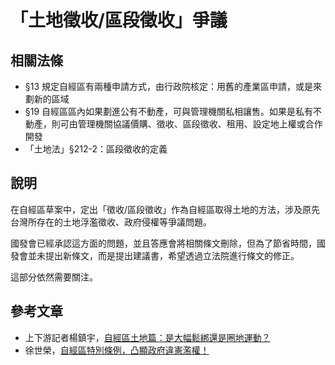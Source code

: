 # 「土地徵收/區段徵收」爭議

## 相關法條

* §13 規定自經區有兩種申請方式，由行政院核定：用舊的產業區申請，或是來劃新的區域
* §19 自經區區內如果劃進公有不動產，可與管理機關私相讓售。如果是私有不動產，則可由管理機關協議價購、徵收、區段徵收、租用、設定地上權或合作開發
* 「土地法」§212-2：區段徵收的定義

## 說明

在自經區草案中，定出「徵收/區段徵收」作為自經區取得土地的方法，涉及原先台灣所存在的土地浮濫徵收、政府侵權等爭議問題。

國發會已經承認這方面的問題，並且答應會將相關條文刪除，但為了節省時間，國發會並未提出新條文，而是提出建議書，希望透過立法院進行條文的修正。

這部分依然需要關注。

## 參考文章
* 上下游記者楊鎮宇，[自經區土地篇：是大幅鬆綁還是圈地運動？](http://www.newsmarket.com.tw/blog/48714/)
* 徐世榮，[自經區特別條例，凸顯政府違憲濫權！](http://musou.tw/focuses/79)